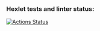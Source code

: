 ### Hexlet tests and linter status:
[![Actions Status](https://github.com/sol-un/php-oop-project-lvl1/workflows/hexlet-check/badge.svg)](https://github.com/sol-un/php-oop-project-lvl1/actions)